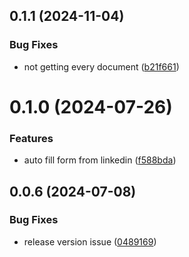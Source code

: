 

## 0.1.1 (2024-11-04)


### Bug Fixes

* not getting every document ([b21f661](https://github.com/FatahChan/job-application-tracker/commit/b21f66143587112d35528272a4c231365e8afc30))

# 0.1.0 (2024-07-26)


### Features

* auto fill form from linkedin ([f588bda](https://github.com/FatahChan/job-application-tracker/commit/f588bda0c50e9cd2f96c40129be5925ebe21f971))

## 0.0.6 (2024-07-08)


### Bug Fixes

* release version issue ([0489169](https://github.com/FatahChan/job-application-tracker/commit/048916989a5c81a93a60c96283e0e14e94639477))